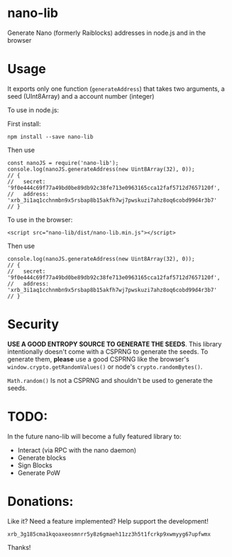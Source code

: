 nano-lib
========

Generate Nano (formerly Raiblocks) addresses in node.js and in the browser

Usage
=====

It exports only one function (`generateAddress`) that takes two arguments, a seed (UInt8Array) and a account number (integer)


To use in node.js:


First install:
```
npm install --save nano-lib

```

Then use
```
const nanoJS = require('nano-lib');
console.log(nanoJS.generateAddress(new Uint8Array(32), 0));
// {
//   secret: '9f0e444c69f77a49bd0be89db92c38fe713e0963165cca12faf5712d7657120f',
//   address: 'xrb_3i1aq1cchnmbn9x5rsbap8b15akfh7wj7pwskuzi7ahz8oq6cobd99d4r3b7' 
// }

```


To use in the browser:

```
<script src="nano-lib/dist/nano-lib.min.js"></script>
```

Then use
```
console.log(nanoJS.generateAddress(new Uint8Array(32), 0));
// {
//   secret: '9f0e444c69f77a49bd0be89db92c38fe713e0963165cca12faf5712d7657120f',
//   address: 'xrb_3i1aq1cchnmbn9x5rsbap8b15akfh7wj7pwskuzi7ahz8oq6cobd99d4r3b7' 
// }

```

Security
========

**USE A GOOD ENTROPY SOURCE TO GENERATE THE SEEDS**. This library intentionally doesn't come
with a CSPRNG to generate the seeds. To generate them, **please** use a good CSPRNG like the
browser's `window.crypto.getRandomValues()` or node's `crypto.randomBytes()`.

`Math.random()` Is not a CSPRNG and shouldn't be used to generate the seeds.


TODO:
====

In the future nano-lib will become a fully featured library to:

- Interact (via RPC with the nano daemon)
- Generate blocks
- Sign Blocks
- Generate PoW

Donations:
==========

Like it? Need a feature implemented? Help support the development!

```
xrb_3g185cma1kqoaxeosmnrr5y8z6gmaeh11zz3h5t1fcrkp9xwmyyg67upfwmx
```
Thanks!
